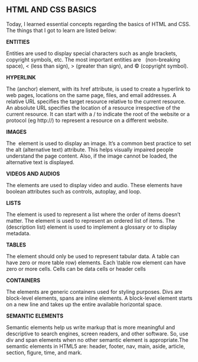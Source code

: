 ## HTML AND CSS BASICS

Today, I learned essential concepts regarding the basics of HTML and CSS. The things that I got to learn are listed below:

**ENTITIES**

Entities are used to display special characters such as angle brackets, copyright symbols, etc. The most important entities are &nbsp; (non-breaking space), &lt; (less than
sign), &gt; (greater than sign), and &copy; (copyright symbol).

**HYPERLINK**

The <a> (anchor) element, with its href attribute, is used to create a hyperlink to web pages, locations on the same page, files, and email addresses.  A relative URL specifies the target resource relative to the current resource. An absolute
URL specifies the location of a resource irrespective of the current resource. It can start with a / to indicate the root of the website or a protocol (eg http://) to represent a
resource on a different website.

**IMAGES**

The <img> element is used to display an image. It’s a common best practice to set the alt (alternative text) attribute. This helps visually impaired people understand the page content. Also, if the image cannot be loaded, the alternative text is displayed.

**VIDEOS AND AUDIOS**

The elements are used to display video and audio. These elements have boolean attributes such as controls, autoplay, and loop.

**LISTS**

The  element is used to represent a list where the order of items doesn’t matter. The  element is used to represent an ordered list of items. The  (description list) element is used to implement a glossary or to display metadata.

**TABLES**

The  element should only be used to represent tabular data. A table can have zero or more table row) elements. Each \table row  element can have zero or more cells. Cells can be data cells or header cells 

**CONTAINERS**

The elements are generic containers used for styling purposes. Divs are block-level elements, spans are inline elements. A block-level element starts on a new line and takes up the entire available horizontal space.

**SEMANTIC ELEMENTS**

Semantic elements help us write markup that is more meaningful and descriptive to search engines, screen readers, and other software. So, use div and span elements when no other semantic element is appropriate.The semantic elements in HTML5 are: header, footer, nav, main,
aside, article, section, figure, time, and mark.


















